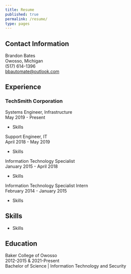 ```yaml
---
title: Resume
published: true
permalink: /resume/
type: pages
---
```


## Contact Information

Brandon Bates  
Owosso, Michigan  
(517) 614-1396  
bbautomate@outlook.com

## Experience

### TechSmith Corporation

Systems Engineer, Infrastructure  
May 2019 - Present

* Skills

Support Engineer, IT  
April 2018 - May 2019

* Skills

Information Technology Specialist  
January 2015 - April 2018

* Skills

Information Technology Specialist Intern  
February 2014 - January 2015

* Skills

## Skills

* Skills

## Education
Baker College of Owosso  
2012-2015 & 2021-Present  
Bachelor of Science | Information Technology and Security
